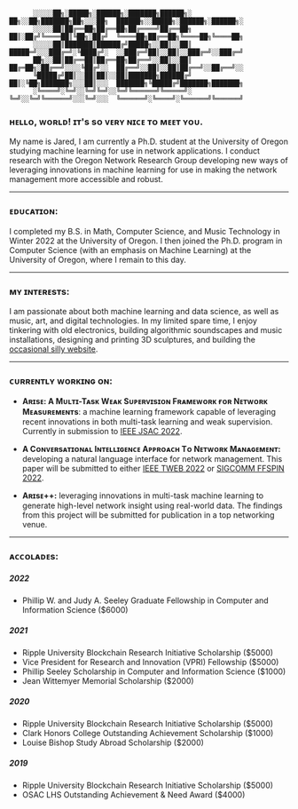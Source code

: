 ```
      
      ░░░░░██╗░█████╗░██████╗░███████╗██████╗░  ██╗░░██╗███████╗██╗░░░██╗  ██████╗░░█████╗░██████╗░██████╗░
      ░░░░░██║██╔══██╗██╔══██╗██╔════╝██╔══██╗  ██║░██╔╝╚════██║╚██╗░██╔╝  ╚════██╗██╔══██╗╚════██╗╚════██╗
      ░░░░░██║███████║██████╔╝█████╗░░██║░░██║  █████═╝░░░███╔═╝░╚████╔╝░  ░░███╔═╝██║░░██║░░███╔═╝░░███╔═╝
      ██╗░░██║██╔══██║██╔══██╗██╔══╝░░██║░░██║  ██╔═██╗░██╔══╝░░░░╚██╔╝░░  ██╔══╝░░██║░░██║██╔══╝░░██╔══╝░░
      ╚█████╔╝██║░░██║██║░░██║███████╗██████╔╝  ██║░╚██╗███████╗░░░██║░░░  ███████╗╚█████╔╝███████╗███████╗
      ░╚════╝░╚═╝░░╚═╝╚═╝░░╚═╝╚══════╝╚═════╝░  ╚═╝░░╚═╝╚══════╝░░░╚═╝░░░  ╚══════╝░╚════╝░╚══════╝╚══════╝
```
### ʜᴇʟʟᴏ, ᴡᴏʀʟᴅ! ɪᴛ's sᴏ ᴠᴇʀʏ ɴɪᴄᴇ ᴛᴏ ᴍᴇᴇᴛ ʏᴏᴜ.
My name is Jared, I am currently a Ph.D. student at the University of Oregon studying machine learning for use in network applications. I conduct research with the Oregon Network Research Group developing new ways of leveraging innovations in machine learning for use in making the network management more accessible and robust.

------------

### ᴇᴅᴜᴄᴀᴛɪᴏɴ:
I completed my B.S. in Math, Computer Science, and Music Technology in Winter 2022 at the University of Oregon. I then joined the Ph.D. program in Computer Science (with an emphasis on Machine Learning) at the University of Oregon, where I remain to this day.

------------

### ᴍʏ ɪɴᴛᴇʀᴇsᴛs:
I am passionate about both machine learning and data science, as well as music, art, and digital technologies. In my limited spare time, I enjoy tinkering with old electronics, building algorithmic soundscapes and music installations, designing and printing 3D sculptures, and building the [occasional silly website](https://j-red.github.io/vtt/).

------------

### ᴄᴜʀʀᴇɴᴛʟʏ ᴡᴏʀᴋɪɴɢ ᴏɴ:
* **Aʀɪsᴇ: A Mᴜʟᴛɪ-Tᴀsᴋ Wᴇᴀᴋ Sᴜᴘᴇʀᴠɪsɪᴏɴ Fʀᴀᴍᴇᴡᴏʀᴋ ғᴏʀ Nᴇᴛᴡᴏʀᴋ Mᴇᴀsᴜʀᴇᴍᴇɴᴛs**: a machine learning framework capable of leveraging recent innovations in both multi-task learning and weak supervision. Currently in submission to [IEEE JSAC 2022](https://www.comsoc.org/publications/journals/ieee-jsac).

* **A Cᴏɴᴠᴇʀsᴀᴛɪᴏɴᴀʟ Iɴᴛᴇʟʟɪɢᴇɴᴄᴇ Aᴘᴘʀᴏᴀᴄʜ Tᴏ Nᴇᴛᴡᴏʀᴋ Mᴀɴᴀɢᴇᴍᴇɴᴛ:** developing a natural language interface for network management. This paper will be submitted to either [IEEE TWEB 2022](https://dl.acm.org/journal/tweb/) or [SIGCOMM FFSPIN 2022](https://conferences.sigcomm.org/sigcomm/2022/workshop-ffspin.html).
* **Aʀɪsᴇ++:** leveraging innovations in multi-task machine learning to generate high-level network insight using real-world data. The findings from this project will be submitted for publication in a top networking venue.

------------

### ᴀᴄᴄᴏʟᴀᴅᴇs:
##### 2022
* Phillip W. and Judy A. Seeley Graduate Fellowship in Computer and Information Science ($6000)
##### 2021
* Ripple University Blockchain Research Initiative Scholarship ($5000)
* Vice President for Research and Innovation (VPRI) Fellowship ($5000)
* Phillip Seeley Scholarship in Computer and Information Science ($1000)
* Jean Wittemyer Memorial Scholarship ($2000)
##### 2020
* Ripple University Blockchain Research Initiative Scholarship ($5000)
* Clark Honors College Outstanding Achievement Scholarship ($1000)
* Louise Bishop Study Abroad Scholarship ($2000)
##### 2019
* Ripple University Blockchain Research Initiative Scholarship ($5000)
* OSAC LHS Outstanding Achievement & Need Award ($4000)
